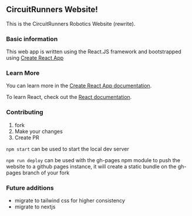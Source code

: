 ## CircuitRunners Website!

This is the CircuitRunners Robotics Website (rewrite).

### Basic information

This web app is written using the React.JS framework and bootstrapped using [Create React App](https://github.com/facebook/create-react-app)

### Learn More

You can learn more in the [Create React App documentation](https://facebook.github.io/create-react-app/docs/getting-started).

To learn React, check out the [React documentation](https://reactjs.org/).

### Contributing

1. fork 
2. Make your changes
3. Create PR

`npm start` can be used to start the local dev server

`npm run deploy` can be used with the gh-pages npm module to push the website to a github pages instance, it will create a static bundle on the gh-pages branch of your fork 

### Future additions

* migrate to tailwind css for higher consistency
* migrate to nextjs
